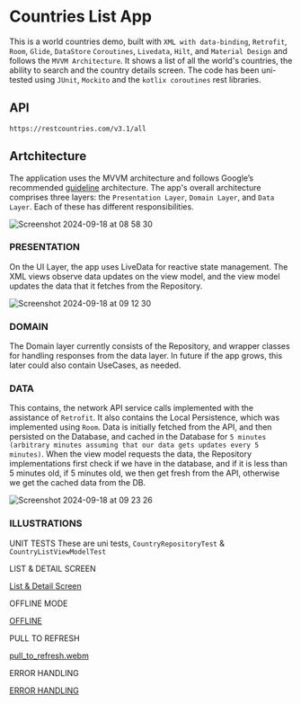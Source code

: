 # Countries List App
This is a world countries demo, built with `XML with data-binding`, `Retrofit`, `Room`, `Glide`, `DataStore`  `Coroutines`, `Livedata`, `Hilt`, and `Material Design` and follows the `MVVM Architecture`. It shows a list of all the world's countries, the ability to search and the country details screen. The code has been uni-tested using `JUnit`, `Mockito` and the `kotlix coroutines` rest libraries.

## API 
```
https://restcountries.com/v3.1/all
```

## Artchitecture
The application uses the MVVM architecture and follows Google’s recommended [guideline](https://developer.android.com/topic/architecture) architecture. The app's overall architecture comprises three layers: the `Presentation Layer`, `Domain Layer`, and `Data Layer`. 
Each of these has different responsibilities. 

![Screenshot 2024-09-18 at 08 58 30](https://github.com/user-attachments/assets/07f95f4f-15db-4061-8b89-39b5de682857)

### PRESENTATION
On the UI Layer, the app uses LiveData for reactive state management. The XML views  observe data updates on the view model, and the view model updates the data that it fetches from the Repository.

![Screenshot 2024-09-18 at 09 12 30](https://github.com/user-attachments/assets/fe433e2c-fb5c-41fd-bae7-2828f14887bd)

### DOMAIN
The Domain layer currently consists of the Repository, and wrapper classes for handling responses from the data layer. In future if the app grows, this later could also contain UseCases, as needed.

### DATA
This contains, the network API service calls implemented with the assistance of `Retrofit`. It also contains the Local Persistence, which was implemented using `Room`. Data is initially fetched from the API, and then persisted on the Database, and cached in the Database for `5 minutes (arbitrary minutes assuming that our data gets updates every 5 minutes)`. When the view model requests the data, the Repository implementations first check if we have in the database, and if it is less than 5 minutes old, if 5 minutes old, we then get fresh from the API, otherwise we get the cached data from the DB.

![Screenshot 2024-09-18 at 09 23 26](https://github.com/user-attachments/assets/5251c06d-b57e-4b46-997e-473a5d74aed2)

### ILLUSTRATIONS
UNIT TESTS
These are uni tests, `CountryRepositoryTest` & `CountryListViewModelTest`

LIST & DETAIL SCREEN

[List & Detail Screen](https://github.com/user-attachments/assets/faef1e54-2889-460f-8838-5012d9eb7a2e)

OFFLINE MODE

[OFFLINE](https://github.com/user-attachments/assets/f751876d-db0e-4206-86fe-d35676a37225)

PULL TO REFRESH

[pull_to_refresh.webm](https://github.com/user-attachments/assets/fb01c180-e327-4d58-8043-ee0dd09b84da)

ERROR HANDLING

[ERROR HANDLING](https://github.com/user-attachments/assets/310db008-519f-4073-860b-109a7b7a22c8)













